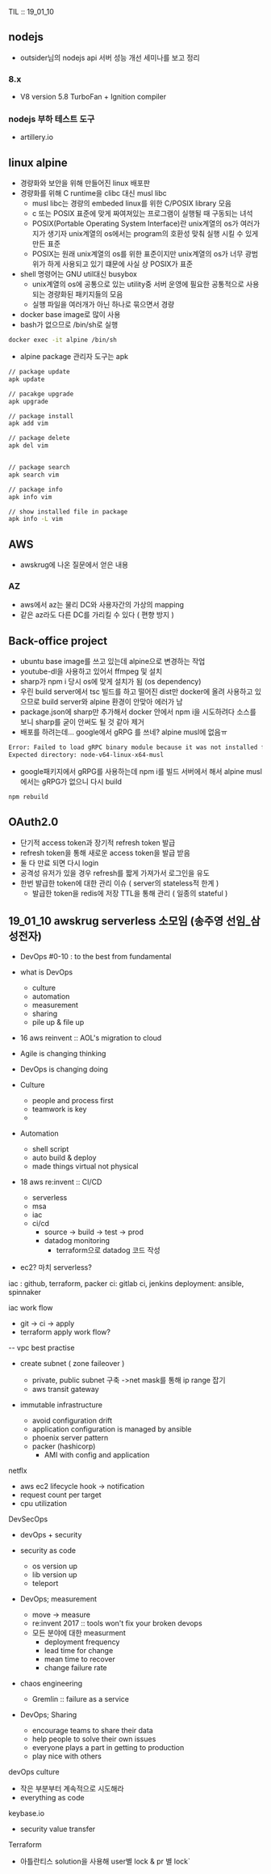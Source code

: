 TIL :: 19_01_10

## nodejs
- outsider님의 nodejs api 서버 성능 개선 세미나를 보고 정리
### 8.x 
- V8 version 5.8 TurboFan + Ignition compiler

### nodejs 부하 테스트 도구
- artillery.io

## linux alpine
- 경량화와 보안을 위해 만들어진 linux 배포판
- 경량화를 위해 C runtime을 clibc 대신 musl libc
  - musl libc는 경량의 embeded linux를 위한 C/POSIX library 모음
  - c 또는 POSIX 표준에 맞게 짜여져있는 프로그램이 실행될 때 구동되는 녀석
  - POSIX(Portable Operating System Interface)란 unix계열의 os가 여러가지가 생기자 unix계열의 os에서는 program의 호환성 맞춰 실행 시킬 수 있게 만든 표준
  - POSIX는 원래 unix계열의 os를 위한 표준이지만 unix계열의 os가 너무 광범위가 하게 사용되고 있기 떄문에 사실 상 POSIX가 표준
- shell 명령어는 GNU util대신 busybox
  - unix계열의 os에 공통으로 있는 utility중 서버 운영에 필요한 공통적으로 사용되는 경량화된 패키지들의 모음
  - 실행 파일을 여러개가 아닌 하나로 묶으면서 경량
- docker base image로 많이 사용
- bash가 없으므로 /bin/sh로 실행 
```bash
docker exec -it alpine /bin/sh
```
- alpine package 관리자 도구는 apk
```bash
// package update
apk update

// pacakge upgrade
apk upgrade

// package install
apk add vim 

// package delete
apk del vim


// package search
apk search vim

// package info
apk info vim

// show installed file in package
apk info -L vim
``` 



## AWS
- awskrug에 나온 질문에서 얻은 내용

### AZ
- aws에서 az는 물리 DC와 사용자간의 가상의 mapping
- 같은 az라도 다른 DC를 가리킬 수 있다 ( 편향 방지 )



## Back-office project
- ubuntu base image를 쓰고 있는데 alpine으로 변경하는 작업
- youtube-dl을 사용하고 있어서 ffmpeg 및 설치
- sharp가 npm i 당시 os에 맞게 설치가 됨 (os dependency)
- 우린 build server에서 tsc 빌드를 하고 떨어진 dist만 docker에 올려 사용하고 있으므로 build server와 alpine 환경이 안맞아 에러가 남
- package.json에 sharp만 추가해서 docker 안에서 npm i을 시도하려다 소스를 보니 sharp를 굳이 안써도 될 것 같아 제거
- 배포를 하려는데... google에서 gRPG 를 쓰네? alpine musl에 없음ㅠ
```bash
Error: Failed to load gRPC binary module because it was not installed for the current system
Expected directory: node-v64-linux-x64-musl
```
- google패키지에서 gRPG를 사용하는데 npm i를 빌드 서버에서 해서 alpine musl에서는 gRPG가 없으니 다시 build 
```bash
npm rebuild
```

## OAuth2.0
- 단기적 access token과 장기적 refresh token 발급
- refresh token을 통해 새로운 access token을 발급 받음
- 둘 다 만료 되면 다시 login
- 공격성 유저가 있을 경우 refresh를 짧게 가져가서 로그인을 유도
- 한번 발급한 token에 대한 관리 이슈 ( server의 stateless적 한계 )
  - 발급한 token을 redis에 저장 TTL을 통해 관리 ( 일종의 stateful )


## 19_01_10 awskrug serverless 소모임 (송주영 선임_삼성전자)
- DevOps #0-10 : to the best from fundamental
- what is DevOps
  - culture
  - automation
  - measurement
  - sharing
  - pile up & file up

- 16 aws reinvent :: AOL's migration to cloud

- Agile is changing thinking
- DevOps is changing doing

- Culture
  - people and process first
  - teamwork is key
  - 
- Automation
  - shell script
  - auto build & deploy
  - made things virtual not physical
  
- 18 aws re:invent :: CI/CD
  - serverless 
  - msa
  - iac
  - ci/cd
    - source -> build -> test -> prod
    - datadog monitoring
      - terraform으로 datadog 코드 작성
- ec2? 마치 serverless?

iac : github, terraform, packer
ci: gitlab ci, jenkins
deployment: ansible, spinnaker

iac work flow
  - git -> ci -> apply
- terraform apply work flow?

-- vpc best practise
  - create subnet ( zone faileover )
    - private, public subnet 구축 ->net mask를 통해 ip range 잡기
    - aws transit gateway
    
- immutable infrastructure
  - avoid configuration drift
  - application configuration is managed by ansible
  - phoenix server pattern
  - packer (hashicorp)
    - AMI with config and application
    
netflx 
  - aws ec2 lifecycle hook -> notification
  - request count per target
  - cpu utilization
  
DevSecOps
  - devOps + security
  - security as code
    - os version up
    - lib version up
    - teleport
    
- DevOps; measurement
  - move -> measure
  - re:invent 2017 :: tools won't fix your broken devops
  - 모든 분야에 대한 measurment
    - deployment frequency
    - lead time for change
    - mean time to recover
    - change failure rate
    
- chaos engineering
  - Gremlin :: failure as a service
  
  
  
- DevOps; Sharing
  - encourage teams to share their data
  - help people to solve their own issues
  - everyone plays a part in getting to production
  - play nice with others
 
devOps culture
- 작은 부분부터 계속적으로 시도해라
- everything as code

keybase.io
- security value transfer 
 
 Terraform
 - 아틀란티스 solution을 사용해 user별 lock & pr 별 lock`
 
  
  
  
  
  
  
  
  
  
  
  
  
  
  
  
  
  
  
  
  
  
  
  

  
  
  
  
  
  
  
  
  
  
  
  
  
  
  
  
  
  
  
  
  
  
  
  
  
  
  
  
  
  
  
